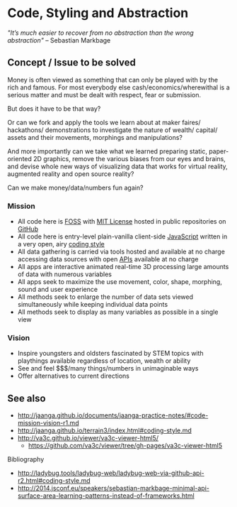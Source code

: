 Code, Styling and Abstraction
===


_"It’s much easier to recover from no abstraction than the wrong abstraction"_ &ndash; Sebastian Markbage

## Concept / Issue to be solved

Money is often viewed as something that can only be played with by the rich and famous.
For most everybody else cash/economics/wherewithal is a serious matter and must be dealt with respect, fear or submission.

But does it have to be that way?

Or can we fork and apply the tools we learn about at maker faires/ hackathons/ demonstrations to investigate the nature of wealth/ capital/ assets and their movements, morphings and manipulations?

And more importantly can we take what we learned preparing static, paper-oriented 2D graphics, remove the various biases from our eyes and brains, and devise whole new ways of visualizing data that works for virtual reality, augmented reality and open source reality?

Can we make money/data/numbers fun again?

### Mission

* All code here is [FOSS]( https://en.wikipedia.org/wiki/Free_and_open-source_software ) with [MIT License]( https://en.wikipedia.org/wiki/MIT_License ) hosted in public repositories on [GitHub]( https://en.wikipedia.org/wiki/GitHub )
* All code here is entry-level plain-vanilla client-side [JavaScript]( https://en.wikipedia.org/wiki/JavaScript ) written in a very open, airy [coding style]( https://github.com/mrdoob/three.js/wiki/Mr.doob's-Code-Style%E2%84%A2 )
* All data gathering is carried via tools hosted and available at no charge accessing data sources with open [APIs]( https://en.wikipedia.org/wiki/Application_programming_interface ) available at no charge
* All apps are interactive animated real-time 3D processing large amounts of data with numerous variables
* All apps seek to maximize the use movement, color, shape, morphing, sound and user experience
* All methods seek to enlarge the number of data sets viewed simultaneously while keeping individual data points
* All methods seek to display as many variables as possible in a single view

### Vision
* Inspire youngsters and oldsters fascinated by STEM topics with playthings available regardless of location, wealth or ability
* See and feel $$$/many things/numbers in unimaginable ways
* Offer alternatives to current directions

## See also

* http://jaanga.github.io/documents/jaanga-practice-notes/#code-mission-vision-r1.md
* http://jaanga.github.io/terrain3/index.html#coding-style.md
* http://va3c.github.io/viewer/va3c-viewer-html5/
	* https://github.com/va3c/viewer/tree/gh-pages/va3c-viewer-html5

Bibliography

* http://ladybug.tools/ladybug-web/ladybug-web-via-github-api-r2.html#coding-style.md
* http://2014.jsconf.eu/speakers/sebastian-markbage-minimal-api-surface-area-learning-patterns-instead-of-frameworks.html